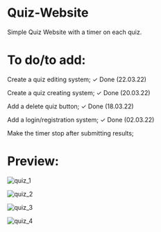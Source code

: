 # Quiz-Website

Simple Quiz Website with a timer on each quiz.

# To do/to add:

Create a quiz editing system;
✓ Done (22.03.22)

Create a quiz creating system;
✓ Done (20.03.22)

Add a delete quiz button;
✓ Done (18.03.22)

Add a login/registration system;
✓ Done (02.03.22)

Make the timer stop after submitting results;

# Preview:

![quiz_1](https://user-images.githubusercontent.com/86254474/159176875-61c2623a-ba66-4f0d-bf6d-685dca38ccca.png)

![quiz_2](https://user-images.githubusercontent.com/86254474/159176880-389e02df-d15d-430d-a4a5-e1c5a4e02e2e.png)

![quiz_3](https://user-images.githubusercontent.com/86254474/159176881-2fcb9864-369d-44a7-98c4-5837d3494bb5.png)

![quiz_4](https://user-images.githubusercontent.com/86254474/159176883-b41698b2-8a5e-4abb-9f68-367b2b38a715.png)


